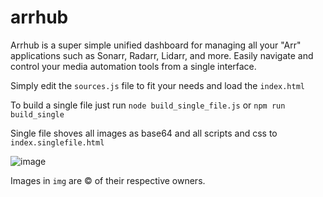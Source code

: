 # arrhub
Arrhub is a super simple unified dashboard for managing all your "Arr" applications such as Sonarr, Radarr, Lidarr, and more. Easily navigate and control your media automation tools from a single interface.

Simply edit the `sources.js` file to fit your needs and load the `index.html`

To build a single file just run `node build_single_file.js` or `npm run build_single`

Single file shoves all images as base64 and all scripts and css to `index.singlefile.html`

![image](https://github.com/user-attachments/assets/e0b6d3d6-8f2c-4cd4-adcb-b80164f48721)


Images in `img` are © of their respective owners.
